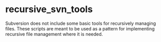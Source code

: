 recursive_svn_tools
===================

Subversion does not include some basic tools for recursively managing files.  These scripts are meant to be used as a pattern for implementing recursive file management where it is needed.

